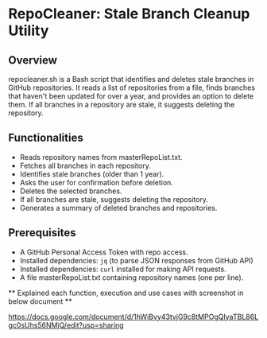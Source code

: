 # RepoCleaner: Stale Branch Cleanup Utility

## Overview
repocleaner.sh is a Bash script that identifies and deletes stale branches in GitHub repositories. It reads a list of repositories from a file, finds branches that haven't been updated for over a year, and provides an option to delete them. If all branches in a repository are stale, it suggests deleting the repository.

## Functionalities
- Reads repository names from masterRepoList.txt.
- Fetches all branches in each repository.
- Identifies stale branches (older than 1 year).
- Asks the user for confirmation before deletion.
- Deletes the selected branches.
- If all branches are stale, suggests deleting the repository.
- Generates a summary of deleted branches and repositories.

## Prerequisites
- A GitHub Personal Access Token with repo access.
- Installed dependencies: `jq` (to parse JSON responses from GitHub API)
- Installed dependencies: `curl` installed for making API requests.
- A file masterRepoList.txt containing repository names (one per line).





** Explained each function, execution and use cases with screenshot in below document **

https://docs.google.com/document/d/1hWiBvy43tvjG9c8tMPOgQIyaTBL86Lgc0sUhs56NMjQ/edit?usp=sharing
